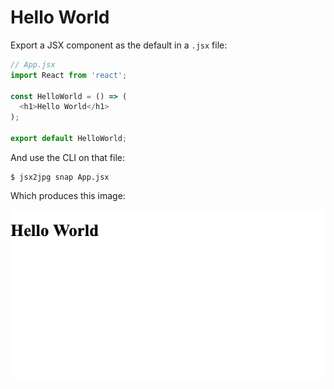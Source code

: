 # Hello World

Export a JSX component as the default in a `.jsx` file:

```javascript
// App.jsx
import React from 'react';

const HelloWorld = () => (
  <h1>Hello World</h1>
);

export default HelloWorld;
```

And use the CLI on that file:
```
$ jsx2jpg snap App.jsx
```

Which produces this image:

<img align="left" src="../images/example-1.jpg">
